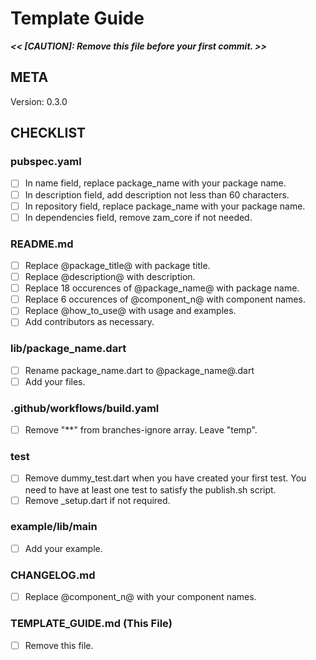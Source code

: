 # Template Guide
***<< [CAUTION]: Remove this file before your first commit. >>***

## META
Version: 0.3.0

## CHECKLIST

### pubspec.yaml
- [ ] In name field, replace package_name with your package name.
- [ ] In description field, add description not less than 60 characters.
- [ ] In repository field, replace package_name with your package name.
- [ ] In dependencies field, remove zam_core if not needed.

### README.md
- [ ] Replace @package_title@ with package title.
- [ ] Replace @description@ with description.
- [ ] Replace 18 occurences of @package_name@ with package name.
- [ ] Replace 6 occurences of @component_n@ with component names.
- [ ] Replace @how_to_use@ with usage and examples.
- [ ] Add contributors as necessary.

### lib/package_name.dart
- [ ] Rename package_name.dart to @package_name@.dart
- [ ] Add your files.

### .github/workflows/build.yaml
- [ ] Remove "**" from branches-ignore array. Leave "temp".

### test
- [ ] Remove dummy_test.dart when you have created your first test. You need to have at least one test to satisfy the publish.sh script.
- [ ] Remove _setup.dart if not required.

### example/lib/main
- [ ] Add your example.

### CHANGELOG.md
- [ ] Replace @component_n@ with your component names.

### TEMPLATE_GUIDE.md (This File)
- [ ] Remove this file.
